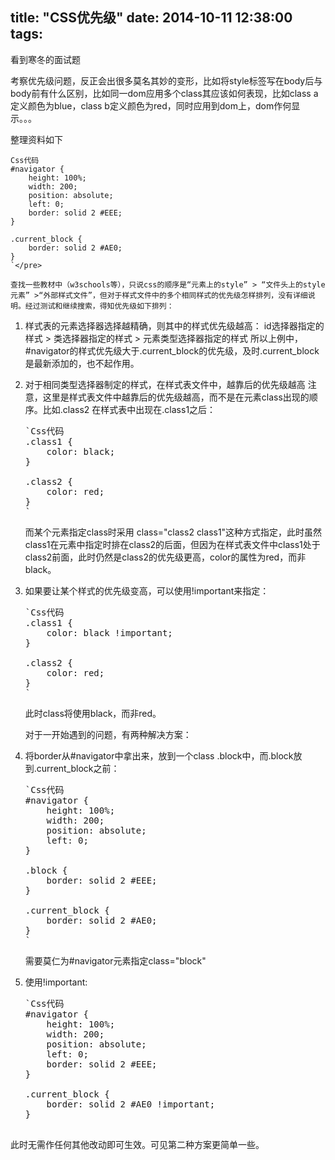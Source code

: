title: "CSS优先级"
date: 2014-10-11 12:38:00
tags:
---

看到寒冬的面试题

考察优先级问题，反正会出很多莫名其妙的变形，比如将style标签写在body后与body前有什么区别，比如同一dom应用多个class其应该如何表现，比如class a定义颜色为blue，class b定义颜色为red，同时应用到dom上，dom作何显示。。。

整理资料如下

    Css代码  
    #navigator {  
        height: 100%;  
        width: 200;  
        position: absolute;  
        left: 0;  
        border: solid 2 #EEE;  
    }  

    .current_block {  
        border: solid 2 #AE0;  
    }  
    `</pre>

    查找一些教材中（w3schools等），只说css的顺序是“元素上的style” > “文件头上的style元素” >“外部样式文件”，但对于样式文件中的多个相同样式的优先级怎样排列，没有详细说明。经过测试和继续搜索，得知优先级如下排列：

1.  样式表的元素选择器选择越精确，则其中的样式优先级越高：
    id选择器指定的样式 > 类选择器指定的样式 > 元素类型选择器指定的样式
    所以上例中，#navigator的样式优先级大于.current_block的优先级，及时.current_block是最新添加的，也不起作用。
2.  对于相同类型选择器制定的样式，在样式表文件中，越靠后的优先级越高
    注意，这里是样式表文件中越靠后的优先级越高，而不是在元素class出现的顺序。比如.class2 在样式表中出现在.class1之后：

    <pre>`Css代码  
    .class1 {  
        color: black;  
    }  

    .class2 {  
        color: red;  
    }  
    `</pre>

    而某个元素指定class时采用 class="class2 class1"这种方式指定，此时虽然class1在元素中指定时排在class2的后面，但因为在样式表文件中class1处于class2前面，此时仍然是class2的优先级更高，color的属性为red，而非black。

1.  如果要让某个样式的优先级变高，可以使用!important来指定：

    <pre>`Css代码  
    .class1 {  
        color: black !important;  
    }  

    .class2 {  
        color: red;  
    }  
    `</pre>

    此时class将使用black，而非red。

    对于一开始遇到的问题，有两种解决方案：

1.  将border从#navigator中拿出来，放到一个class .block中，而.block放到.current_block之前：

    <pre>`Css代码  
    #navigator {  
        height: 100%;  
        width: 200;  
        position: absolute;  
        left: 0;  
    }  

    .block {  
        border: solid 2 #EEE;  
    }  

    .current_block {  
        border: solid 2 #AE0;  
    }  
    `</pre>

    需要莫仁为#navigator元素指定class="block"

1.  使用!important:

    <pre>`Css代码  
    #navigator {  
        height: 100%;  
        width: 200;  
        position: absolute;  
        left: 0;  
        border: solid 2 #EEE;  
    }  

    .current_block {  
        border: solid 2 #AE0 !important;  
    }  

此时无需作任何其他改动即可生效。可见第二种方案更简单一些。